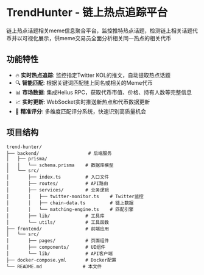 # TrendHunter - 链上热点追踪平台

链上热点话题相关meme信息聚合平台，监控推特热点话题，检测链上相关话题代币并以可视化展示，供meme交易员全面分析相关同一热点的相关代币

## 功能特性

- 🔥 **实时热点追踪**: 监控指定Twitter KOL的推文，自动提取热点话题
- 🔍 **智能匹配**: 根据关键词匹配链上同名或相关的Meme代币
- 📊 **市场数据**: 集成Helius RPC，获取代币市值、价格、持有人数等完整信息
- 📈 **实时更新**: WebSocket实时推送新热点和代币数据更新
- 🎯 **精准评分**: 多维度匹配评分系统，快速识别高质量机会

## 项目结构

```
trend-hunter/
├── backend/                  # 后端服务
│   ├── prisma/
│   │   └── schema.prisma    # 数据库模型
│   └── src/
│       ├── index.ts         # 入口文件
│       ├── routes/          # API路由
│       ├── services/        # 业务逻辑
│       │   ├── twitter-monitor.ts    # Twitter监控
│       │   ├── chain-data.ts         # 链上数据
│       │   └── matching-engine.ts    # 匹配引擎
│       ├── lib/             # 工具库
│       └── utils/           # 工具函数
├── frontend/                # 前端应用
│   └── src/
│       ├── pages/           # 页面组件
│       ├── components/      # UI组件
│       └── lib/             # API客户端
├── docker-compose.yml       # Docker配置
└── README.md               # 本文件
```

